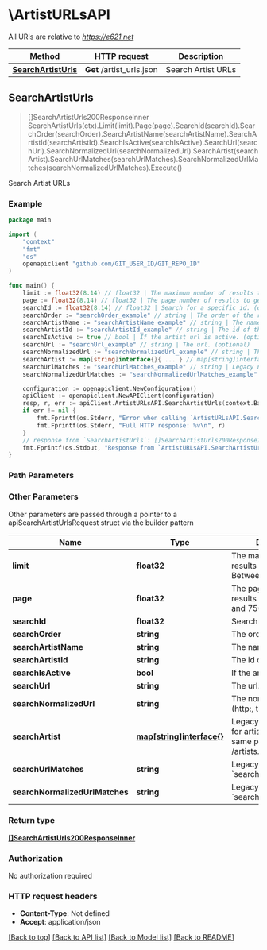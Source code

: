 # \ArtistURLsAPI

All URIs are relative to *https://e621.net*

Method | HTTP request | Description
------------- | ------------- | -------------
[**SearchArtistUrls**](ArtistURLsAPI.md#SearchArtistUrls) | **Get** /artist_urls.json | Search Artist URLs



## SearchArtistUrls

> []SearchArtistUrls200ResponseInner SearchArtistUrls(ctx).Limit(limit).Page(page).SearchId(searchId).SearchOrder(searchOrder).SearchArtistName(searchArtistName).SearchArtistId(searchArtistId).SearchIsActive(searchIsActive).SearchUrl(searchUrl).SearchNormalizedUrl(searchNormalizedUrl).SearchArtist(searchArtist).SearchUrlMatches(searchUrlMatches).SearchNormalizedUrlMatches(searchNormalizedUrlMatches).Execute()

Search Artist URLs

### Example

```go
package main

import (
	"context"
	"fmt"
	"os"
	openapiclient "github.com/GIT_USER_ID/GIT_REPO_ID"
)

func main() {
	limit := float32(8.14) // float32 | The maximum number of results to return. Between 0 and 320. (optional)
	page := float32(8.14) // float32 | The page number of results to get. Between 1 and 750. (optional)
	searchId := float32(8.14) // float32 | Search for a specific id. (optional)
	searchOrder := "searchOrder_example" // string | The order of the results. (optional)
	searchArtistName := "searchArtistName_example" // string | The name of the artist. (optional)
	searchArtistId := "searchArtistId_example" // string | The id of the artist. (optional)
	searchIsActive := true // bool | If the artist url is active. (optional)
	searchUrl := "searchUrl_example" // string | The url. (optional)
	searchNormalizedUrl := "searchNormalizedUrl_example" // string | The normalized url. (http:, trailing `/`) (optional)
	searchArtist := map[string]interface{}{ ... } // map[string]interface{} | Legacy nested search for artist. Supports the same parameters as /artists.json. (optional)
	searchUrlMatches := "searchUrlMatches_example" // string | Legacy name for `search[url]`. (optional)
	searchNormalizedUrlMatches := "searchNormalizedUrlMatches_example" // string | Legacy name for `search[normalized_url]`. (optional)

	configuration := openapiclient.NewConfiguration()
	apiClient := openapiclient.NewAPIClient(configuration)
	resp, r, err := apiClient.ArtistURLsAPI.SearchArtistUrls(context.Background()).Limit(limit).Page(page).SearchId(searchId).SearchOrder(searchOrder).SearchArtistName(searchArtistName).SearchArtistId(searchArtistId).SearchIsActive(searchIsActive).SearchUrl(searchUrl).SearchNormalizedUrl(searchNormalizedUrl).SearchArtist(searchArtist).SearchUrlMatches(searchUrlMatches).SearchNormalizedUrlMatches(searchNormalizedUrlMatches).Execute()
	if err != nil {
		fmt.Fprintf(os.Stderr, "Error when calling `ArtistURLsAPI.SearchArtistUrls``: %v\n", err)
		fmt.Fprintf(os.Stderr, "Full HTTP response: %v\n", r)
	}
	// response from `SearchArtistUrls`: []SearchArtistUrls200ResponseInner
	fmt.Fprintf(os.Stdout, "Response from `ArtistURLsAPI.SearchArtistUrls`: %v\n", resp)
}
```

### Path Parameters



### Other Parameters

Other parameters are passed through a pointer to a apiSearchArtistUrlsRequest struct via the builder pattern


Name | Type | Description  | Notes
------------- | ------------- | ------------- | -------------
 **limit** | **float32** | The maximum number of results to return. Between 0 and 320. | 
 **page** | **float32** | The page number of results to get. Between 1 and 750. | 
 **searchId** | **float32** | Search for a specific id. | 
 **searchOrder** | **string** | The order of the results. | 
 **searchArtistName** | **string** | The name of the artist. | 
 **searchArtistId** | **string** | The id of the artist. | 
 **searchIsActive** | **bool** | If the artist url is active. | 
 **searchUrl** | **string** | The url. | 
 **searchNormalizedUrl** | **string** | The normalized url. (http:, trailing &#x60;/&#x60;) | 
 **searchArtist** | [**map[string]interface{}**](map[string]interface{}.md) | Legacy nested search for artist. Supports the same parameters as /artists.json. | 
 **searchUrlMatches** | **string** | Legacy name for &#x60;search[url]&#x60;. | 
 **searchNormalizedUrlMatches** | **string** | Legacy name for &#x60;search[normalized_url]&#x60;. | 

### Return type

[**[]SearchArtistUrls200ResponseInner**](SearchArtistUrls200ResponseInner.md)

### Authorization

No authorization required

### HTTP request headers

- **Content-Type**: Not defined
- **Accept**: application/json

[[Back to top]](#) [[Back to API list]](../README.md#documentation-for-api-endpoints)
[[Back to Model list]](../README.md#documentation-for-models)
[[Back to README]](../README.md)


